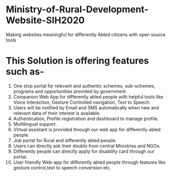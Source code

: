 # Ministry-of-Rural-Development-Website-SIH2020
 Making websites meaningful for differently Abled citizens with open source tools

# This Solution is offering features such as-
1. One stop portal for relevant and authentic schemes, sub-schemes, programs and opportunities provided by government.
2. Companion Web App for differently abled people with helpful tools like Voice Interaction, Gesture Controlled navigation, Text
to Speech.
3. Users will be notified by Email and SMS automatically when new and relevant data of their interest is available.
4. Authentication, Profile registration and dashboard to manage profile.
5. Multilingual support.
6. Virtual assistant is provided through our web app for differently abled people.
7. Job portal for Rural and differently abled people.
8. Users can directly ask their doubts from central Ministries and NGOs.
9. Differently people can directly apply for disability card through our portal.
10. User friendly Web-app for differently abled people through features like gesture control,text to speech conversion etc.
